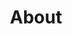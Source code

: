 ---
layout: "templates/about.html"
title: "About"
description: "Meta description for the page"
permalink: "/en/about/"
eleventyNavigation:
  key: ABOUT US
  order: 200
  locale: en

banner:
  title: 'About Aroma Thai Massage & Spa'
  imgAlt: 'Thai massage banner'

about:
  imgAlt: 'therapy'
  imgDesc: 'Patients served successfully'
  topper: 'ABOUT OUR SPA'
  title: 'Boutique Thai Massage in Girona'
  textOne: 'Welcome to Aroma Thai, your sanctuary of relaxation and rejuvenation in Girona. We seamlessly blend the wisdom of ancient Thai traditions with a touch of modern luxury to create an unforgettable spa experience.'
  textTwo: 'Our expert masseuses and spa therapists bring a wealth of extensive expertise to balance your inner energy and revitalize your entire being. Indulge in our menu of services, featuring relaxing traditional Thai massage and wonderful beauty spa treatments tailored to your unique needs.'
  textThree: 'We offer a healing refuge for your sore muscles, tired body, and stressful mind. Time to elevate your beauty treatments and give your body the pampered experience of an incredible culture. Schedule your appointment today and immerse yourself in the ultimate Thai spa escape.'
  quote: 'In consequat tincidunt turpis sit amet imperdiet. Praesent Classei consequat tincidunt turpis sit amet imperdiet for mind.'
  name: 'Justin Time'
  job: 'CEO-Founder'
  button: 'Contact Us'

team:
  topper: 'OUR HEALING TEAM'
  title: 'Get to Know Our Trained Therapists <br>& Beauty Technicians'
  button: 'View All Members'
  personOne:
    imgAlt: 'person'
    name: 'Arlene MacCoy'
    job: 'Aesthetic Expert'
  personTwo:
    imgAlt: 'person'
    name: 'Arlene MacCoy'
    job: 'Aesthetic Expert'
  personThree:
    imgAlt: 'person'
    name: 'Arlene MacCoy'
    job: 'Aesthetic Expert'
  personFour:
    imgAlt: 'person'
    name: 'Arlene MacCoy'
    job: 'Aesthetic Expert'
---